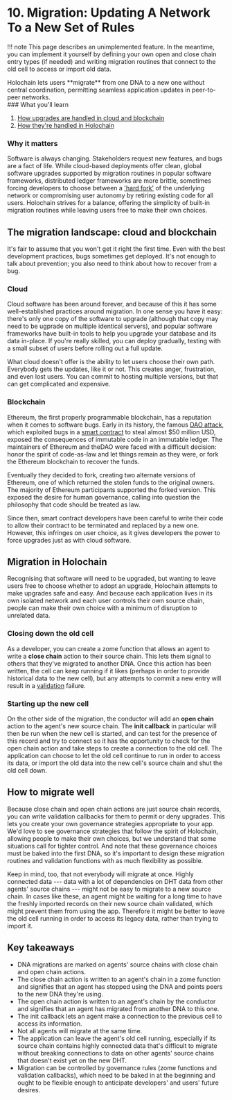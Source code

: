 # 10. Migration: Updating A Network To a New Set of Rules

!!! note
    This page describes an unimplemented feature. In the meantime, you can implement it yourself by defining your own open and close chain entry types (if needed) and writing migration routines that connect to the old cell to access or import old data.

<div class="coreconcepts-intro" markdown=1>
Holochain lets users **migrate** from one DNA to a new one without central coordination, permitting seamless application updates in peer-to-peer networks.
</div>

<div class="coreconcepts-orientation" markdown=1>
### What you'll learn

1. [How upgrades are handled in cloud and blockchain](#the-migration-landscape-cloud-and-blockchain)
2. [How they're handled in Holochain](#migration-in-holochain)

### Why it matters

Software is always changing. Stakeholders request new features, and bugs are a fact of life. While cloud-based deployments offer clean, global software upgrades supported by migration routines in popular software frameworks, distributed ledger frameworks are more brittle, sometimes forcing developers to choose between a ['hard fork'](https://www.investopedia.com/terms/h/hard-fork.asp) of the underlying network or compromising user autonomy by retiring existing code for all users. Holochain strives for a balance, offering the simplicity of built-in migration routines while leaving users free to make their own choices.
</div>

## The migration landscape: cloud and blockchain

It's fair to assume that you won't get it right the first time. Even with the best development practices, bugs sometimes get deployed. It's not enough to talk about prevention; you also need to think about how to recover from a bug.

### Cloud

Cloud software has been around forever, and because of this it has some well-established practices around migration. In one sense you have it easy: there's only one copy of the software to upgrade (although that copy may need to be ugprade on multiple identical servers), and popular software frameworks have built-in tools to help you upgrade your database and its data in-place. If you're really skilled, you can deploy gradually, testing with a small subset of users before rolling out a full update.

What cloud doesn't offer is the ability to let users choose their own path. Everybody gets the updates, like it or not. This creates anger, frustration, and even lost users. You can commit to hosting multiple versions, but that can get complicated and expensive.

### Blockchain

Ethereum, the first properly programmable blockchain, has a reputation when it comes to software bugs. Early in its history, the famous [DAO attack](https://vessenes.com/deconstructing-thedao-attack-a-brief-code-tour/), which exploited bugs in a [smart contract](https://en.wikipedia.org/wiki/Smart_contract) to steal almost $50 million USD, exposed the consequences of immutable code in an immutable ledger. The maintainers of Ethereum and theDAO were faced with a difficult decision: honor the spirit of code-as-law and let things remain as they were, or fork the Ethereum blockchain to recover the funds.

Eventually they decided to fork, creating two alternate versions of Ethereum, one of which returned the stolen funds to the original owners. The majority of Ethereum participants supported the forked version. This exposed the desire for human governance, calling into question the philosophy that code should be treated as law.

Since then, smart contract developers have been careful to write their code to allow their contract to be terminated and replaced by a new one. However, this infringes on user choice, as it gives developers the power to force upgrades just as with cloud software.

## Migration in Holochain

Recognising that software will need to be upgraded, but wanting to leave users free to choose whether to adopt an upgrade, Holochain attempts to make upgrades safe and easy. And because each application lives in its own isolated network and each user controls their own source chain, people can make their own choice with a minimum of disruption to unrelated data.

### Closing down the old cell

As a developer, you can create a zome function that allows an agent to write a **close chain** action to their source chain. This lets them signal to others that they've migrated to another DNA. Once this action has been written, the cell can keep running if it likes (perhaps in order to provide historical data to the new cell), but any attempts to commit a new entry will result in a [validation](../7_validation/) failure.

### Starting up the new cell

On the other side of the migration, the conductor will add an **open chain** action to the agent's new source chain. The **init callback** in particular will then be run when the new cell is started, and can test for the presence of this record and try to connect so it has the opportunity to check for the open chain action and take steps to create a connection to the old cell. The application can choose to let the old cell continue to run in order to access its data, or import the old data into the new cell's source chain and shut the old cell down.

## How to migrate well

Because close chain and open chain actions are just source chain records, you can write validation callbacks for them to permit or deny upgrades. This lets you create your own governance strategies appropriate to your app. We'd love to see governance strategies that follow the spirit of Holochain, allowing people to make their own choices, but we understand that some situations call for tighter control. And note that these governance choices must be baked into the first DNA, so it's important to design these migration routines and validation functions with as much flexibility as possible.

Keep in mind, too, that not everybody will migrate at once. Highly connected data --- data with a lot of dependencies on DHT data from other agents' source chains --- might not be easy to migrate to a new source chain. In cases like these, an agent might be waiting for a long time to have the freshly imported records on their new source chain validated, which might prevent them from using the app. Therefore it might be better to leave the old cell running in order to access its legacy data, rather than trying to import it.

## Key takeaways

* DNA migrations are marked on agents' source chains with close chain and open chain actions.
* The close chain action is written to an agent's chain in a zome function and signifies that an agent has stopped using the DNA and points peers to the new DNA they're using.
* The open chain action is written to an agent's chain by the conductor and signifies that an agent has migrated from another DNA to this one.
* The init callback lets an agent make a connection to the previous cell to access its information.
* Not all agents will migrate at the same time.
* The application can leave the agent's old cell running, especially if its source chain contains highly connected data that's difficult to migrate without breaking connections to data on other agents' source chains that doesn't exist yet on the new DHT.
* Migration can be controlled by governance rules (zome functions and validation callbacks), which need to be baked in at the beginning and ought to be flexible enough to anticipate developers' and users' future desires.